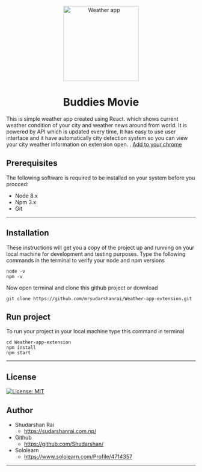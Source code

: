 <p align="center">
    <a href="https://chrome.google.com/webstore/detail/weather-app/mfhfabihcpklaoadegkbfpfbenneniad">
        <img src="https://imgur.com/a/w529R8g" width="200px" align="center" alt="Weather app"/>
    </a>
</p>
<h1 align="center" style="border: 0;"> Buddies Movie </h1>


This is simple weather app created using React. which shows current weather condition of your city and weather news around from world. It is powered by API which is updated every time, It has easy to use user interface and it have automatically city detection system so you can view your city weather information on extension open. . [Add to your chrome](https://chrome.google.com/webstore/detail/weather-app/mfhfabihcpklaoadegkbfpfbenneniad)

## Prerequisites
The following software is required to be installed on your system before you procced:

* Node 8.x
* Npm 3.x
* Git

---
 
## Installation

These instructions will get you a copy of the project up and running on your local machine for development and testing purposes.
Type the following commands in the terminal to verify your node and npm versions
```
node -v
npm -v
```

Now open terminal and clone this github project or download

```
git clone https://github.com/mrsudarshanrai/Weather-app-extension.git
```


## Run project

To run your project in your local machine type this command in terminal
```
cd Weather-app-extension
npm install
npm start
```
--- 

## License

[![License: MIT](https://img.shields.io/badge/License-MIT-red.svg)](https://opensource.org/licenses/MIT)

## Author
* Shudarshan Rai 
   * https://sudarshanrai.com.np/ 
* Github
  * https://github.com/Shudarshan/
* Sololearn
  * https://www.sololearn.com/Profile/4714357

---

